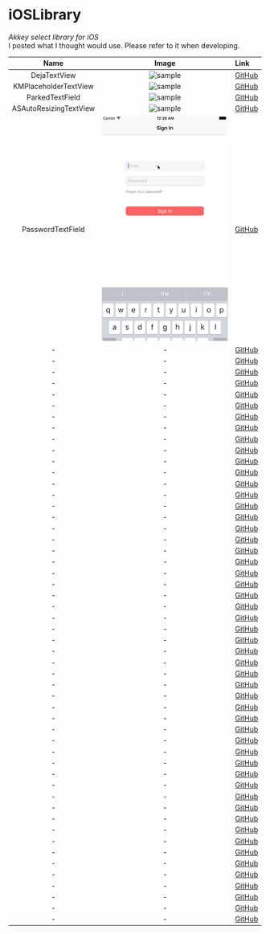 # iOSLibrary
*Akkey select library for iOS*  
I posted what I thought would use. Please refer to it when developing.

| Name | Image | Link |
|:----------:|:----------:|:-------------|
| DejaTextView | ![sample](https://camo.githubusercontent.com/0758791609f150cee8813be0be4bf964158fa8dc/687474703a2f2f6d61726b75737363686c6567656c2e6769746875622e696f2f44656a6154657874566965772e676966) | [GitHub](https://github.com/markusschlegel/DejaTextView) |
| KMPlaceholderTextView | ![sample](https://raw.githubusercontent.com/MoZhouqi/KMPlaceholderTextView/master/Screenshots/preview.gif) | [GitHub](https://github.com/MoZhouqi/KMPlaceholderTextView) |
| ParkedTextField | ![sample](https://raw.githubusercontent.com/gmertk/ParkedTextField/master/Screenshots/ParkedTextField.gif) | [GitHub](https://github.com/gmertk/ParkedTextField) |
| ASAutoResizingTextView | ![sample](image/ASAutoResizingTextView.gif) | [GitHub](https://github.com/svetlanama/ASAutoResizingTextView) |
| PasswordTextField | ![sample](image/PasswordTextField.gif) | [GitHub](https://github.com/PiXeL16/PasswordTextField) |
| - | - | [GitHub](https://github.com/CosmicMind/Material) |
| - | - | [GitHub](https://github.com/Yalantis/PullToMakeFlight) |
| - | - | [GitHub](https://github.com/gizmosachin/ColorSlider) |
| - | - | [GitHub](https://github.com/Marxon13/M13Checkbox) |
| - | - | [GitHub](https://github.com/ipraba/EPSignature) |
| - | - | [GitHub](https://github.com/keithito/SimpleAnimation) |
| - | - | [GitHub](https://github.com/honghaoz/Swift-CAAnimation-Closure) |
| - | - | [GitHub](https://github.com/daltoniam/DCAnimationKit) |
| - | - | [GitHub](https://github.com/gkye/GKAutoScrollingView) |
| - | - | [GitHub](https://github.com/tbaranes/FittableFontLabel) |
| - | - | [GitHub](https://github.com/suzuki-0000/CountdownLabel) |
| - | - | [GitHub](https://github.com/PrashantMangukiya/SwiftUIDemo) |
| - | - | [GitHub](https://github.com/nttcom/SkyWay-iOS-Sample) |
| - | - | [GitHub](https://github.com/nttcom/SkyWay-iOS-SDK) |
| - | - | [GitHub](https://github.com/skyway/webrtc-handson-native) |
| - | - | [GitHub](https://github.com/KyoheiG3/PagingView) |
| - | - | [GitHub](https://github.com/inaka/FadeButton/tree/master) |
| - | - | [GitHub](https://github.com/liuzhiyi1992/SpreadButton) |
| - | - | [GitHub](https://github.com/MillmanY/MMLoadingButton) |
| - | - | [GitHub](https://github.com/okmr-d/DOHamburgerButton) |
| - | - | [GitHub](https://github.com/okmr-d/DOFavoriteButton) |
| - | - | [GitHub](https://github.com/yoavlt/LiquidFloatingActionButton) |
| - | - | [GitHub](https://github.com/yabuzaki/YBAlertController) |
| - | - | [GitHub](https://github.com/vikmeup/SCLAlertView-Swift) |
| - | - | [GitHub](https://github.com/ltebean/LTWaveEmitterView) |
| - | - | [GitHub](https://github.com/marty-suzuki/SAWaveToast) |
| - | - | [GitHub](https://github.com/zhxnlai/ZLSinusWaveView) |
| - | - | [GitHub](https://github.com/alankarmisra/SwiftSiriWaveformView) |
| - | - | [GitHub](https://github.com/ninjaprox/NVActivityIndicatorView) |
| - | - | [GitHub](https://github.com/BrikerMan/BMPlayer) |
| - | - | [GitHub](https://github.com/mobileplayer/mobileplayer-ios) |
| - | - | [GitHub](https://github.com/zhxnlai/ZLMusicFlowWaveView) |
| - | - | [GitHub](https://github.com/Aufree/ESTMusicIndicator) |
| - | - | [GitHub](https://github.com/nst/STTwitter) |
| - | - | [GitHub](https://github.com/AaronRandall/Screentendo) |
| - | - | [GitHub](https://github.com/cjwirth/awesome-ios-ui) |
| - | - | [GitHub](https://github.com/KentarouKanno/SegmentChangeTable) |
| - | - | [GitHub](https://github.com/jathu/UIImageColors) |
| - | - | [GitHub](https://github.com/zvonicek/ImageSlideshow) |
| - | - | [GitHub](https://github.com/hyperoslo/ImagePicker) |
| - | - | [GitHub](https://github.com/lbrndnr/ImagePickerSheetController) |
| - | - | [GitHub](https://github.com/mcmatan/ImageOpenTransition) |
| - | - | [GitHub](https://github.com/marty-suzuki/SABlurImageView) |
| - | - | [GitHub](https://github.com/wangjwchn/AImage) |
| - | - | [GitHub](https://github.com/celian-m/CMImageLoader) |
| - | - | [GitHub](https://github.com/ddhhz/WHRoundedImageView) |
| - | - | [GitHub](https://github.com/LeoMobileDeveloper/ImageMaskTransition) |
| - | - | [GitHub](https://github.com/jithinpala/JBImageViewTransition) |
| - | - | [GitHub](https://github.com/jhong70/JKHImageZoomTransition) |
| - | - | [GitHub](https://github.com/JanHalozan/SFFullscreenImageDetailViewController) |
| - | - | [GitHub](https://github.com/dropbox/SwiftyDropbox) |
| - | - | [GitHub](https://github.com/yannickl/DynamicColor) |
